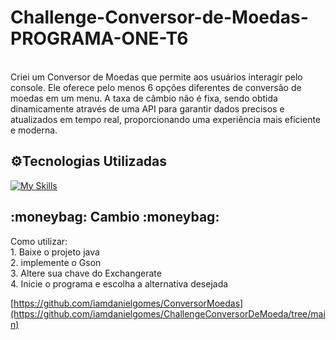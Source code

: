 # Challenge-Conversor-de-Moedas-PROGRAMA-ONE-T6

<br>Criei um Conversor de Moedas que permite aos usuários interagir pelo console. Ele oferece pelo menos 6 opções diferentes de conversão de moedas em um menu. A taxa de câmbio não é fixa, sendo obtida dinamicamente através de uma API para garantir dados precisos e atualizados em tempo real, proporcionando uma experiência mais eficiente e moderna.<br>

<h2>⚙️Tecnologias Utilizadas</h2>

[![My Skills](https://skillicons.dev/icons?i=java&theme=dark)](https://skillicons.dev)

<h2> :moneybag:     Cambio     :moneybag: </h2>  
Como utilizar: <br>
1. Baixe o projeto java<br>
2. implemente o Gson<br>
3. Altere sua chave do Exchangerate<br>
4. Inicie o programa e escolha a alternativa desejada

[https://github.com/iamdanielgomes/ConversorMoedas](https://github.com/iamdanielgomes/ChallengeConversorDeMoeda/tree/main)
